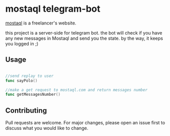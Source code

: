 # mostaql telegram-bot

[mostaql](https://mostaql.com/) is a freelancer's website.

this project is a server-side for telegram bot.
the bot will check if you have any new messages in  Mostaql and send you the state.
by the way, it keeps you logged in ;)


## Usage

```go

//send replay to user
func sayPolo()

//make a get request to mostaql.com and return messages number
func getMessagesNumber()

```

## Contributing
Pull requests are welcome. For major changes, please open an issue first to discuss what you would like to change.
